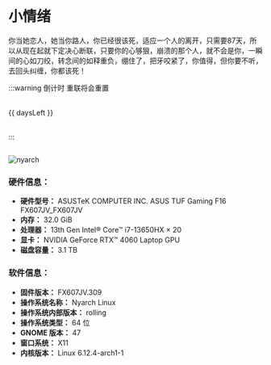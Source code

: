 # 小情绪
<!-- <script setup>
import { ref } from 'vue'
import { ElTabs,ElTabPane,ElSkeleton,ElTag } from 'element-plus'
import 'element-plus/es/components/tabs/style/css'
import 'element-plus/es/components/tab-pane/style/css'
import 'element-plus/es/components/skeleton/style/css'
import 'element-plus/es/components/tag/style/css'

const bangumi_list = ref()

const w = ['一','二','三','四','五','六','日']
const today = `周${w[new Date().getDay()==0?6:new Date().getDay()-1]}`
fetch('http://localhost:3001/bangumi_list')
  .then(res => res.json())
  .then(data => {
    bangumi_list.value = data
  })
</script>

# 动漫番组放送信息

<el-skeleton :rows="10" animated  v-if="!bangumi_list"/>
<el-tabs v-model="today" v-else>
  <el-tab-pane :name="`周${day}`" :label="`周${day}`" v-for="day in w">
    <div v-for="fan in bangumi_list[day]">
      <el-tag effect="dark">{{ fan['date'] }}</el-tag>
      {{ fan['title']['cn'] }} 
    </div>
  </el-tab-pane>
</el-tabs>
 -->

你当她恋人，她当你路人，你已经很该死，适应一个人的离开，只需要87天，所以从现在起就下定决心断联，只要你的心够狠，崩溃的那个人，就不会是你，一瞬间的心如刀绞，转念间的如释重负，绷住了，把牙咬紧了，你值得，但你要不听，去回头纠缠，你都该死！
<!--

 <div style="display:flex;justify-content:center;align-items:center;margin:3rem">
 <span style="text-warp:no-warp">Hi 👋, My </span>
 <img src="https://profile-counter.glitch.me/baizhi958216/count.svg" alt="android" width="300" height="40"/>
 <span>visitor</span>
 </div>

 
![Snake animation](https://raw.githubusercontent.com/baizhi958216/baizhi958216/output/github-contribution-grid-snake.svg)

[![trophy](https://github-profile-trophy.vercel.app/?username=baizhi958216&rank=SSS,SS,S,AAA,AA,A,B,C,SECRET)](https://github.com/ryo-ma/github-profile-trophy)
![Top Lang](https://github-readme-stats.vercel.app/api/top-langs/?username=baizhi958216&layout=compact&bg_color=30,FF3F80,FF8CB3&title_color=fff&text_color=fff&hide_border=true&hide=Less,HTML,CSS)

-->


:::warning 倒计时 重联将会重置

<br/>
<div class="text-[60px]">{{ daysLeft }}</div>
<br/>

:::

<div style="display:flex;justify-content:center;align-items:center">
<img src="https://api.jun.la/60s.php?format=image" alt="" />
</div>


![nyarch](/nyarch.png)

### 硬件信息：
- **硬件型号：**                                        ASUSTeK COMPUTER INC. ASUS TUF Gaming F16 FX607JV_FX607JV
- **内存：**                                          32.0 GiB
- **处理器：**                                         13th Gen Intel® Core™ i7-13650HX × 20
- **显卡：**                                          NVIDIA GeForce RTX™ 4060 Laptop GPU
- **磁盘容量：**                                        3.1 TB

### 软件信息：
- **固件版本：**                                        FX607JV.309
- **操作系统名称：**                                      Nyarch Linux
- **操作系统内部版本：**                                    rolling
- **操作系统类型：**                                      64 位
- **GNOME 版本：**                                    47
- **窗口系统：**                                        X11
- **内核版本：**                                        Linux 6.12.4-arch1-1


<script lang="ts" setup>
import { computed } from 'vue'
const countdownToDays = (targetDate) => {
  const currentDate = new Date();
  const target = new Date(targetDate);

  const timeDifference = target.getTime() - currentDate.getTime();

  const days = Math.ceil(timeDifference / (1000 * 60 * 60 * 24));

  return days;
}

const targetDate = '2025-03-19';

const daysLeft = computed(()=>{
  return countdownToDays(targetDate)
});  
  
</script>